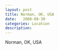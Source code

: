 ```yaml
---
layout: post
title: Norman, OK, USA
date:   2008-08-30
categories: Location
description: 
---
```


Norman, OK, USA